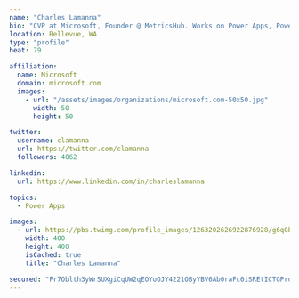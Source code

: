 ```yaml
---
name: "Charles Lamanna"
bio: "CVP at Microsoft, Founder @ MetricsHub. Works on Power Apps, Power Automate, Power Virtual Agent, Common Data Service and Dynamics 365."
location: Bellevue, WA
type: "profile"
heat: 79

affiliation:
  name: Microsoft
  domain: microsoft.com
  images:
    - url: "/assets/images/organizations/microsoft.com-50x50.jpg"
      width: 50
      height: 50

twitter:
  username: clamanna
  url: https://twitter.com/clamanna
  followers: 4062

linkedin:
  url: https://www.linkedin.com/in/charleslamanna

topics:
  - Power Apps

images:
  - url: https://pbs.twimg.com/profile_images/1263202626922876928/g6qGbHZ-_400x400.jpg
    width: 400
    height: 400
    isCached: true
    title: "Charles Lamanna"

secured: "Fr7Oblth3yWrSUXgiCqUW2qEOYoOJY4221OByYBV6Ab0raFc0iSREtICTGPrdSbMYktdg2R/r3ZqtqduvEPVAL764IcHmDmayg/DvgBssQYBHh1c4Hc6ce+eSskclWR1WyioJLmePBrsJJn22aIbaujrIVeQwRQFURupi+hWIg65XgV/GCXT1dEuFIHFwmzVcRetWr5VuiuCc4Hz2F2iojBN2wOxqVBfuSKcSJpnspnGr3jE6g6cPO/hTx+jqNz+mLieMYRlWKY/LpscU+lH2UQrUNDbMVPHo0SjHZcdlOq2NoiR/tFwZsdxLHHE3xa63rC4b3dQPcoaJXNJQjsb1zM2evkgFxvKyQJjRmk3TQtfVFU+OFGjE26TC6yaON57jKePI54m5YO7PRe3ymM7qUTAdClwW5kPJi9Ids0CQo0=;bVkdUXbNpWrDRT4cN8KpjA=="
---
```


